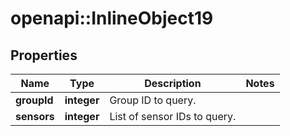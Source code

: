 # openapi::InlineObject19

## Properties
Name | Type | Description | Notes
------------ | ------------- | ------------- | -------------
**groupId** | **integer** | Group ID to query. | 
**sensors** | **integer** | List of sensor IDs to query. | 


